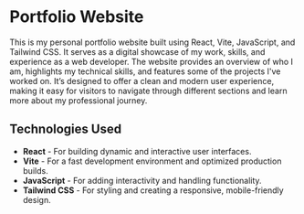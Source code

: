 # Portfolio Website

This is my personal portfolio website built using React, Vite, JavaScript, and Tailwind CSS. It serves as a digital showcase of my work, skills, and experience as a web developer. The website provides an overview of who I am, highlights my technical skills, and features some of the projects I've worked on. It’s designed to offer a clean and modern user experience, making it easy for visitors to navigate through different sections and learn more about my professional journey.

## Technologies Used
- **React** - For building dynamic and interactive user interfaces.
- **Vite** - For a fast development environment and optimized production builds.
- **JavaScript** - For adding interactivity and handling functionality.
- **Tailwind CSS** - For styling and creating a responsive, mobile-friendly design.

